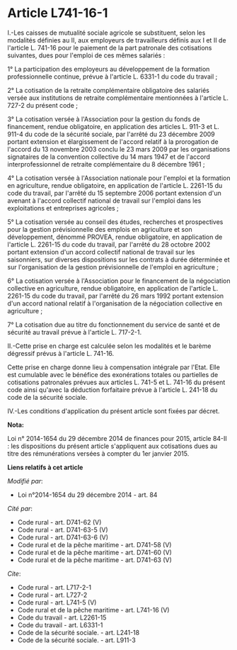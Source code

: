 # Article L741-16-1

I.-Les caisses de mutualité sociale agricole se substituent, selon les modalités définies au II, aux employeurs de
travailleurs définis aux I et II de l'article L. 741-16 pour le paiement de la part patronale des cotisations suivantes, dues
pour l'emploi de ces mêmes salariés : 

1° La participation des employeurs au développement de la formation professionnelle continue, prévue à l'article L. 6331-1 du
code du travail ; 

2° La cotisation de la retraite complémentaire obligatoire des salariés versée aux institutions de retraite complémentaire
mentionnées à l'article L. 727-2 du présent code ; 

3° La cotisation versée à l'Association pour la gestion du fonds de financement, rendue obligatoire, en application des
articles L. 911-3 et L. 911-4 du code de la sécurité sociale, par l'arrêté du 23 décembre 2009 portant extension et
élargissement de l'accord relatif à la prorogation de l'accord du 13 novembre 2003 conclu le 23 mars 2009 par les
organisations signataires de la convention collective du 14 mars 1947 et de l'accord interprofessionnel de retraite
complémentaire du 8 décembre 1961 ; 

4° La cotisation versée à l'Association nationale pour l'emploi et la formation en agriculture, rendue obligatoire, en
application de l'article L. 2261-15 du code du travail, par l'arrêté du 15 septembre 2006 portant extension d'un avenant à
l'accord collectif national de travail sur l'emploi dans les exploitations et entreprises agricoles ; 

5° La cotisation versée au conseil des études, recherches et prospectives pour la gestion prévisionnelle des emplois en
agriculture et son développement, dénommé PROVEA, rendue obligatoire, en application de l'article L. 2261-15 du code du
travail, par l'arrêté du 28 octobre 2002 portant extension d'un accord collectif national de travail sur les saisonniers, sur
diverses dispositions sur les contrats à durée déterminée et sur l'organisation de la gestion prévisionnelle de l'emploi en
agriculture ; 

6° La cotisation versée à l'Association pour le financement de la négociation collective en agriculture, rendue obligatoire,
en application de l'article L. 2261-15 du code du travail, par l'arrêté du 26 mars 1992 portant extension d'un accord
national relatif à l'organisation de la négociation collective en agriculture ; 

7° La cotisation due au titre du fonctionnement du service de santé et de sécurité au travail prévue à l'article L. 717-2-1. 

II.-Cette prise en charge est calculée selon les modalités et le barème dégressif prévus à l'article L. 741-16. 

Cette prise en charge donne lieu à compensation intégrale par l'Etat. Elle est cumulable avec le bénéfice des exonérations
totales ou partielles de cotisations patronales prévues aux articles L. 741-5 et L. 741-16 du présent code ainsi qu'avec la
déduction forfaitaire prévue à l'article L. 241-18 du code de la sécurité sociale. 

IV.-Les conditions d'application du présent article sont fixées par décret.

**Nota:**

Loi n° 2014-1654 du 29 décembre 2014 de finances pour 2015, article 84-II : les dispositions du présent article s'appliquent
aux cotisations dues au titre des rémunérations versées à compter du 1er janvier 2015.

**Liens relatifs à cet article**

_Modifié par_:

  - Loi n°2014-1654 du 29 décembre 2014 - art. 84

_Cité par_:

  - Code rural - art. D741-62 (V)
  - Code rural - art. D741-63-5 (V)
  - Code rural - art. D741-63-6 (V)
  - Code rural et de la pêche maritime - art. D741-58 (V)
  - Code rural et de la pêche maritime - art. D741-60 (V)
  - Code rural et de la pêche maritime - art. D741-63 (V)

_Cite_:

  - Code rural - art. L717-2-1
  - Code rural - art. L727-2
  - Code rural - art. L741-5 (V)
  - Code rural et de la pêche maritime - art. L741-16 (V)
  - Code du travail - art. L2261-15
  - Code du travail - art. L6331-1
  - Code de la sécurité sociale. - art. L241-18
  - Code de la sécurité sociale. - art. L911-3
